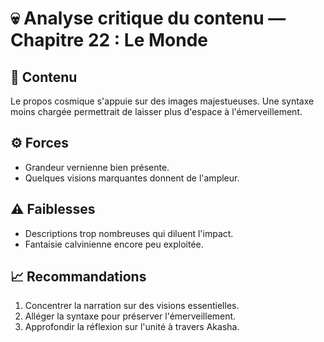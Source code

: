 # 💀 Analyse critique du contenu — Chapitre 22 : Le Monde

## 🧠 Contenu
Le propos cosmique s'appuie sur des images majestueuses. Une syntaxe moins chargée permettrait de laisser plus d'espace à l'émerveillement.

## ⚙️ Forces
- Grandeur vernienne bien présente.
- Quelques visions marquantes donnent de l'ampleur.

## ⚠️ Faiblesses
- Descriptions trop nombreuses qui diluent l'impact.
- Fantaisie calvinienne encore peu exploitée.

## 📈 Recommandations
1. Concentrer la narration sur des visions essentielles.
2. Alléger la syntaxe pour préserver l'émerveillement.
3. Approfondir la réflexion sur l'unité à travers Akasha.
